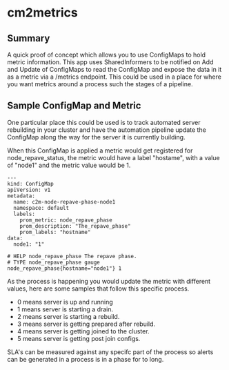 # cm2metrics

## Summary
A quick proof of concept which allows you to use ConfigMaps to hold metric information.  This app uses SharedInformers to be notified on Add and Update of ConfigMaps to read the ConfigMap and expose the data in it as a metric via a /metrics endpoint.  This could be used in a place for where you want metrics around a process such the stages of a pipeline.  

## Sample ConfigMap and Metric
One particular place this could be used is to track automated server rebuilding in your cluster and have the automation pipeline update the ConfigMap along the way for the server it is currently building.

When this ConfigMap is applied a metric would get registered for node_repave_status, the metric would have a label "hostame", with a value of "node1" and the metric value would be 1.
```
---
kind: ConfigMap
apiVersion: v1
metadata:
  name: c2m-node-repave-phase-node1
  namespace: default
  labels:
    prom_metric: node_repave_phase
    prom_description: "The_repave_phase"
    prom_labels: "hostname"
data:
  node1: "1"
```

```
# HELP node_repave_phase The repave phase.
# TYPE node_repave_phase gauge
node_repave_phase{hostname="node1"} 1
```

As the process is happening you would update the metric with different values, here are some samples that follow this specific process.

*  0 means server is up and running
*  1 means server is starting a drain.
*  2 means server is starting a rebuild.
*  3 means server is getting prepared after rebuild.
*  4 means server is getting joined to the cluster.
*  5 means server is getting post join configs.

SLA's can be measured against any specifc part of the process so alerts can be generated in a process is in a phase for to long.
